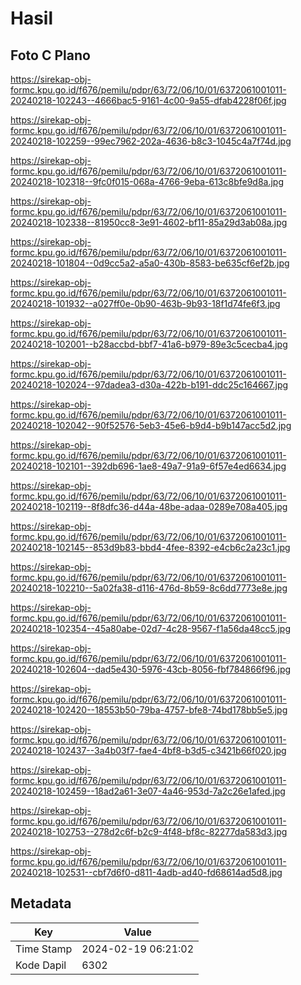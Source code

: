# Hasil

## Foto C Plano

https://sirekap-obj-formc.kpu.go.id/f676/pemilu/pdpr/63/72/06/10/01/6372061001011-20240218-102243--4666bac5-9161-4c00-9a55-dfab4228f06f.jpg

https://sirekap-obj-formc.kpu.go.id/f676/pemilu/pdpr/63/72/06/10/01/6372061001011-20240218-102259--99ec7962-202a-4636-b8c3-1045c4a7f74d.jpg

https://sirekap-obj-formc.kpu.go.id/f676/pemilu/pdpr/63/72/06/10/01/6372061001011-20240218-102318--9fc0f015-068a-4766-9eba-613c8bfe9d8a.jpg

https://sirekap-obj-formc.kpu.go.id/f676/pemilu/pdpr/63/72/06/10/01/6372061001011-20240218-102338--81950cc8-3e91-4602-bf11-85a29d3ab08a.jpg

https://sirekap-obj-formc.kpu.go.id/f676/pemilu/pdpr/63/72/06/10/01/6372061001011-20240218-101804--0d9cc5a2-a5a0-430b-8583-be635cf6ef2b.jpg

https://sirekap-obj-formc.kpu.go.id/f676/pemilu/pdpr/63/72/06/10/01/6372061001011-20240218-101932--a027ff0e-0b90-463b-9b93-18f1d74fe6f3.jpg

https://sirekap-obj-formc.kpu.go.id/f676/pemilu/pdpr/63/72/06/10/01/6372061001011-20240218-102001--b28accbd-bbf7-41a6-b979-89e3c5cecba4.jpg

https://sirekap-obj-formc.kpu.go.id/f676/pemilu/pdpr/63/72/06/10/01/6372061001011-20240218-102024--97dadea3-d30a-422b-b191-ddc25c164667.jpg

https://sirekap-obj-formc.kpu.go.id/f676/pemilu/pdpr/63/72/06/10/01/6372061001011-20240218-102042--90f52576-5eb3-45e6-b9d4-b9b147acc5d2.jpg

https://sirekap-obj-formc.kpu.go.id/f676/pemilu/pdpr/63/72/06/10/01/6372061001011-20240218-102101--392db696-1ae8-49a7-91a9-6f57e4ed6634.jpg

https://sirekap-obj-formc.kpu.go.id/f676/pemilu/pdpr/63/72/06/10/01/6372061001011-20240218-102119--8f8dfc36-d44a-48be-adaa-0289e708a405.jpg

https://sirekap-obj-formc.kpu.go.id/f676/pemilu/pdpr/63/72/06/10/01/6372061001011-20240218-102145--853d9b83-bbd4-4fee-8392-e4cb6c2a23c1.jpg

https://sirekap-obj-formc.kpu.go.id/f676/pemilu/pdpr/63/72/06/10/01/6372061001011-20240218-102210--5a02fa38-d116-476d-8b59-8c6dd7773e8e.jpg

https://sirekap-obj-formc.kpu.go.id/f676/pemilu/pdpr/63/72/06/10/01/6372061001011-20240218-102354--45a80abe-02d7-4c28-9567-f1a56da48cc5.jpg

https://sirekap-obj-formc.kpu.go.id/f676/pemilu/pdpr/63/72/06/10/01/6372061001011-20240218-102604--dad5e430-5976-43cb-8056-fbf784866f96.jpg

https://sirekap-obj-formc.kpu.go.id/f676/pemilu/pdpr/63/72/06/10/01/6372061001011-20240218-102420--18553b50-79ba-4757-bfe8-74bd178bb5e5.jpg

https://sirekap-obj-formc.kpu.go.id/f676/pemilu/pdpr/63/72/06/10/01/6372061001011-20240218-102437--3a4b03f7-fae4-4bf8-b3d5-c3421b66f020.jpg

https://sirekap-obj-formc.kpu.go.id/f676/pemilu/pdpr/63/72/06/10/01/6372061001011-20240218-102459--18ad2a61-3e07-4a46-953d-7a2c26e1afed.jpg

https://sirekap-obj-formc.kpu.go.id/f676/pemilu/pdpr/63/72/06/10/01/6372061001011-20240218-102753--278d2c6f-b2c9-4f48-bf8c-82277da583d3.jpg

https://sirekap-obj-formc.kpu.go.id/f676/pemilu/pdpr/63/72/06/10/01/6372061001011-20240218-102531--cbf7d6f0-d811-4adb-ad40-fd68614ad5d8.jpg


## Metadata

| Key        | Value               |
| ---------- | ------------------- |
| Time Stamp | 2024-02-19 06:21:02 |
| Kode Dapil | 6302                |



